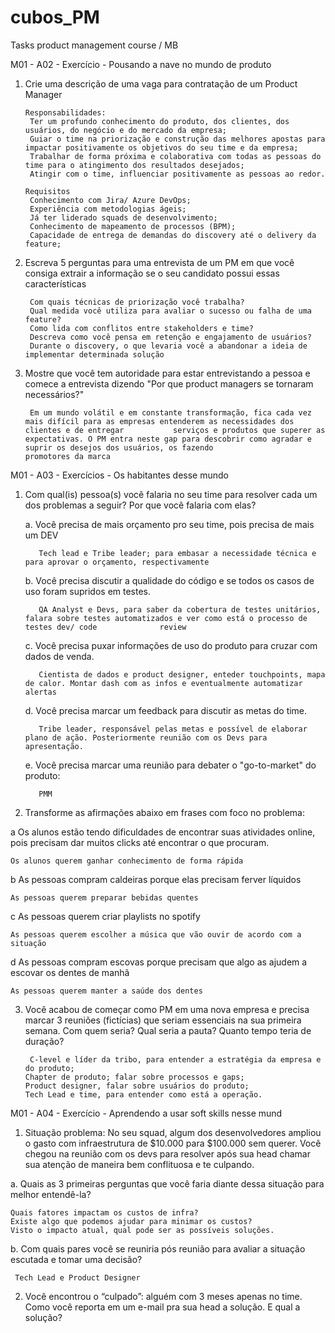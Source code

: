 # cubos_PM
Tasks product management course / MB

M01 - A02 - Exercício - Pousando a nave no mundo de produto

  1. Crie uma descrição de uma vaga para contratação de um Product Manager
      
         Responsabilidades: 
          Ter um profundo conhecimento do produto, dos clientes, dos usuários, do negócio e do mercado da empresa;
          Guiar o time na priorização e construção das melhores apostas para impactar positivamente os objetivos do seu time e da empresa;
          Trabalhar de forma próxima e colaborativa com todas as pessoas do time para o atingimento dos resultados desejados;
          Atingir com o time, influenciar positivamente as pessoas ao redor.

         Requisitos
          Conhecimento com Jira/ Azure DevOps;
          Experiência com metodologias ágeis;
          Já ter liderado squads de desenvolvimento;
          Conhecimento de mapeamento de processos (BPM);
          Capacidade de entrega de demandas do discovery até o delivery da feature;

  2. Escreva 5 perguntas para uma entrevista de um PM em que você consiga extrair a informação se o seu candidato  possui essas características
        
          Com quais técnicas de priorização você trabalha?
          Qual medida você utiliza para avaliar o sucesso ou falha de uma feature?
          Como lida com conflitos entre stakeholders e time? 
          Descreva como você pensa em retenção e engajamento de usuários?
          Durante o discovery, o que levaria você a abandonar a ideia de implementar determinada solução
          
  3. Mostre que você tem autoridade para estar entrevistando a pessoa e comece a entrevista dizendo "Por que product managers se tornaram necessários?" 

          Em um mundo volátil e em constante transformação, fica cada vez mais difícil para as empresas entenderem as necessidades dos clientes e de entregar           serviços e produtos que superer as expectativas. O PM entra neste gap para descobrir como agradar e suprir os desejos dos usuários, os fazendo                promotores da marca
          
          
 M01 - A03 - Exercícios - Os habitantes desse mundo 
 
  1. Com qual(is) pessoa(s) você falaria no seu time para resolver cada um dos problemas a seguir? Por que você falaria com elas?
 
     a. Você precisa de mais orçamento pro seu time, pois precisa de mais um DEV
     
            Tech lead e Tribe leader; para embasar a necessidade técnica e para aprovar o orçamento, respectivamente
            
     b. Você precisa discutir a qualidade do código e se todos os casos de uso foram supridos em testes.
     
            QA Analyst e Devs, para saber da cobertura de testes unitários, falara sobre testes automatizados e ver como está o processo de testes dev/ code              review
            
     c. Você precisa puxar informações de uso do produto para cruzar com dados de venda.
     
            Cientista de dados e product designer, enteder touchpoints, mapa de calor. Montar dash com as infos e eventualmente automatizar alertas
     
     d. Você precisa marcar um feedback para discutir as metas do time.
     
            Tribe leader, responsável pelas metas e possível de elaborar plano de ação. Posteriormente reunião com os Devs para apresentação.
            
     e. Você precisa marcar uma reunião para debater o "go-to-market" do produto:  
     
            PMM
            
            
  2. Transforme as afirmações abaixo em frases com foco no problema: 

  a Os alunos estão tendo dificuldades de encontrar suas atividades online, pois precisam dar muitos clicks até encontrar o que procuram.

    Os alunos querem ganhar conhecimento de forma rápida

  b As pessoas compram caldeiras porque elas precisam ferver líquidos
  
    As pessoas querem preparar bebidas quentes

  c As pessoas querem criar playlists no spotify
 
    As pessoas querem escolher a música que vão ouvir de acordo com a situação

  d As pessoas compram escovas porque precisam que algo as ajudem a escovar os dentes de manhã
  
    As pessoas querem manter a saúde dos dentes
    
    
  3. Você acabou de começar como PM em uma nova empresa e precisa marcar 3 reuniões (fictícias) que seriam essenciais na sua primeira semana. Com quem seria?       Qual seria a pauta? Quanto tempo teria de duração?

          C-level e líder da tribo, para entender a estratégia da empresa e do produto;
         Chapter de produto; falar sobre processos e gaps;
         Product designer, falar sobre usuários do produto;
         Tech Lead e time, para entender como está a operação.
         
         
  M01 - A04 - Exercício - Aprendendo a usar soft skills nesse mund
  
   1. Situação problema: 
  No seu squad, algum dos desenvolvedores ampliou o gasto com infraestrutura de $10.000 para $100.000 sem querer. 
  Você chegou na reunião com os devs para resolver após sua head chamar sua atenção de maneira bem conflituosa e te culpando.
  
  a. Quais as 3 primeiras perguntas que você faria diante dessa situação para melhor entendê-la?
  
    Quais fatores impactam os custos de infra?
    Existe algo que podemos ajudar para minimar os custos?
    Visto o impacto atual, qual pode ser as possíveis soluções.
    
  b. Com quais pares você se reuniria pós reunião para avaliar a situação escutada e tomar uma decisão?
    
     Tech Lead e Product Designer

  2. Você encontrou o “culpado”: alguém com 3 meses apenas no time. Como você reporta em um e-mail pra sua head a solução. E qual a solução?




         
       




  
  
